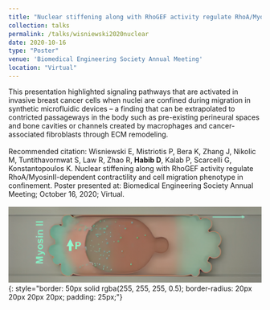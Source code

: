 ```yaml
---	
title: "Nuclear stiffening along with RhoGEF activity regulate RhoA/MyosinII-dependent contractility and cell migration phenotype in confinement"	
collection: talks	
permalink: /talks/wisniewski2020nuclear	
date: 2020-10-16
type: "Poster"
venue: 'Biomedical Engineering Society Annual Meeting'
location: "Virtual"
---	
```

This presentation highlighted signaling pathways that are activated in invasive breast cancer cells when nuclei are confined during migration in synthetic microfluidic devices – a finding that can be extrapolated to contricted passageways in the body such as pre-existing perineural spaces and bone cavities or channels created by macrophages and cancer-associated fibroblasts through ECM remodeling.
<br><br>
Recommended citation: Wisniewski E, Mistriotis P, Bera K, Zhang J, Nikolic M, Tuntithavornwat S, Law R, Zhao R, **Habib D**, Kalab P, Scarcelli G, Konstantopoulos K. Nuclear stiffening along with RhoGEF activity regulate RhoA/MyosinII-dependent contractility and cell migration phenotype in confinement. Poster presented at: Biomedical Engineering Society Annual Meeting; October 16, 2020; Virtual.
<br><br>
![Graphic of Breast Cancer Cell with Increased Cytoplasmic Pressure due to Channel Confinement that Leads to Increased MyosinII Activity at the Back of the Cell](../images/wisniewski2020nuclear.png){: style="border: 50px solid rgba(255, 255, 255, 0.5); border-radius: 20px 20px 20px 20px; padding: 25px;"}
